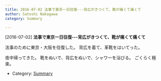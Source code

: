 ```yaml
---
title: 2016-07-02 法事で東京一日往復---背広がきつくて、靴が痛くて痛くて
author: Satoshi Nakagawa
category: Summary

---
```


[2016-07-02] **法事で東京一日往復---背広がきつくて、靴が痛くて痛くて** 

 法事のために東京・大阪を往復した。
背広を着て、革靴をはいてった。

 夜中帰ってきた。
靴をぬいで、背広をぬいで、シャワーを浴びる。
ごくらく極楽。

- Category: [Summary](https://merapano.github.io/categories.html#Summary)

